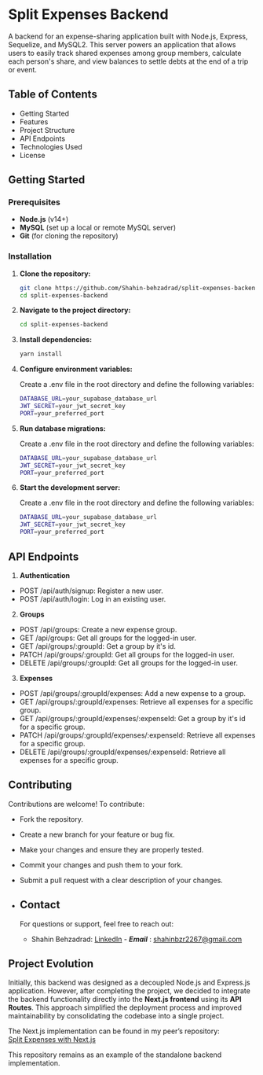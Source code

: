# Split Expenses Backend

A backend for an expense-sharing application built with Node.js, Express, Sequelize, and MySQL2. This server powers an application that allows users to easily track shared expenses among group members, calculate each person's share, and view balances to settle debts at the end of a trip or event.

## Table of Contents

- Getting Started
- Features
- Project Structure
- API Endpoints
- Technologies Used
- License

## Getting Started

### Prerequisites

- **Node.js** (v14+)
- **MySQL** (set up a local or remote MySQL server)
- **Git** (for cloning the repository)

### Installation

1. **Clone the repository:**

   ```bash
   git clone https://github.com/Shahin-behzadrad/split-expenses-backend.git
   cd split-expenses-backend
   ```

2. **Navigate to the project directory:**

   ```bash
   cd split-expenses-backend
   ```

3. **Install dependencies:**

   ```bash
   yarn install
   ```

4. **Configure environment variables:**

   Create a .env file in the root directory and define the following variables:

   ```bash
   DATABASE_URL=your_supabase_database_url
   JWT_SECRET=your_jwt_secret_key
   PORT=your_preferred_port
   ```

5. **Run database migrations:**

   Create a .env file in the root directory and define the following variables:

   ```bash
   DATABASE_URL=your_supabase_database_url
   JWT_SECRET=your_jwt_secret_key
   PORT=your_preferred_port
   ```

6. **Start the development server:**

   Create a .env file in the root directory and define the following variables:

   ```bash
   DATABASE_URL=your_supabase_database_url
   JWT_SECRET=your_jwt_secret_key
   PORT=your_preferred_port
   ```

## API Endpoints

1.  **Authentication**

- POST /api/auth/signup: Register a new user.
- POST /api/auth/login: Log in an existing user.

2.  **Groups**

- POST /api/groups: Create a new expense group.
- GET /api/groups: Get all groups for the logged-in user.
- GET /api/groups/:groupId: Get a group by it's id.
- PATCH /api/groups/:groupId: Get all groups for the logged-in user.
- DELETE /api/groups/:groupId: Get all groups for the logged-in user.

3.  **Expenses**

- POST /api/groups/:groupId/expenses: Add a new expense to a group.
- GET /api/groups/:groupId/expenses: Retrieve all expenses for a specific group.
- GET /api/groups/:groupId/expenses/:expenseId: Get a group by it's id for a specific group.
- PATCH /api/groups/:groupId/expenses/:expenseId: Retrieve all expenses for a specific group.
- DELETE /api/groups/:groupId/expenses/:expenseId: Retrieve all expenses for a specific group.

## Contributing

Contributions are welcome! To contribute:

- Fork the repository.
- Create a new branch for your feature or bug fix.
- Make your changes and ensure they are properly tested.
- Commit your changes and push them to your fork.
- Submit a pull request with a clear description of your changes.

- ## Contact

  For questions or support, feel free to reach out:

  - Shahin Behzadrad: [LinkedIn](https://www.linkedin.com/in/shahin-behzadrad) - **_Email_** : shahinbzr2267@gmail.com

## Project Evolution

Initially, this backend was designed as a decoupled Node.js and Express.js application. However, after completing the project, we decided to integrate the backend functionality directly into the **Next.js frontend** using its **API Routes**. This approach simplified the deployment process and improved maintainability by consolidating the codebase into a single project.

The Next.js implementation can be found in my peer’s repository:  
[Split Expenses with Next.js](https://github.com/amirsorayaei/split-expenses)

This repository remains as an example of the standalone backend implementation.
